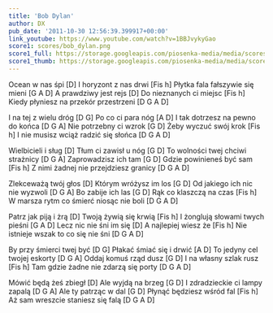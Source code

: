 ```yaml
---
title: 'Bob Dylan'
author: DX
pub_date: '2011-10-30 12:56:39.399917+00:00'
link_youtube: https://www.youtube.com/watch?v=1BBJvykyGao
score1: scores/bob_dylan.png
score1_full: https://storage.googleapis.com/piosenka-media/media/scores/bob_dylan.png
score1_thumb: https://storage.googleapis.com/piosenka-media/media/scores/bob_dylan.png.180x0_q85_upscale.jpg
---
```


Ocean w nas śpi [D]
I horyzont z nas drwi [Fis h]
Płytka fala fałszywie się mieni [G A D]
A prawdziwy jest rejs [D]
Do nieznanych ci miejsc [Fis h]
Kiedy płyniesz na przekór przestrzeni [D G A D]

I na tej z wielu dróg [D G]
Po co ci para nóg [A D]
I tak dotrzesz na pewno do końca [D G A]
Nie potrzebny ci wzrok [G D]
Żeby wyczuć swój krok [Fis h]
I nie musisz wciąż radzić się słońca [D G A D]

Wielbicieli i sług [D]
Tłum ci zawisł u nóg [G D]
To wolności twej chciwi strażnicy [D G A]
Zaprowadzisz ich tam [G D]
Gdzie powinieneś być sam [Fis h]
Z nimi żadnej nie przejdziesz granicy [D G A D]

Zlekceważą twój głos [D]
Którym wróżysz im los [G D]
Od jakiego ich nic nie wyzwoli [D G A]
Bo zabije ich las [G D]
Rąk co klaszczą na czas [Fis h]
W marsza rytm co śmierć niosąc nie boli [D G A D]

Patrz jak piją i żrą [D]
Twoją żywią się krwią [Fis h]
I żonglują słowami twych pieśni [G A D]
Lecz nic nie śni im się [D]
A najlepiej wiesz że [Fis h]
Nie istnieje wszak to co się nie śni [D G A D]

By przy śmierci twej być [D G]
Płakać śmiać się i drwić [A D]
To jedyny cel twojej eskorty [D G A]
Oddaj komuś rząd dusz [G D]
I na własny szlak rusz [Fis h]
Tam gdzie żadne nie zdarzą się porty [D G A D]

Mówić będą żeś zbiegł [D]
Ale wyjdą na brzeg [G D]
I zdradzieckie ci lampy zapalą [D G A]
Ale ty patrząc w dal [G D]
Płynąć będziesz wśród fal [Fis h]
Aż sam wreszcie staniesz się falą [D G A D]